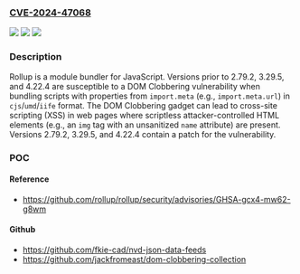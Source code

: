 ### [CVE-2024-47068](https://cve.mitre.org/cgi-bin/cvename.cgi?name=CVE-2024-47068)
![](https://img.shields.io/static/v1?label=Product&message=rollup&color=blue)
![](https://img.shields.io/static/v1?label=Version&message=%3D%20%3E%3D%203.0.0%2C%20%3C%203.29.5%20&color=brighgreen)
![](https://img.shields.io/static/v1?label=Vulnerability&message=CWE-79%3A%20Improper%20Neutralization%20of%20Input%20During%20Web%20Page%20Generation%20('Cross-site%20Scripting')&color=brighgreen)

### Description

Rollup is a module bundler for JavaScript. Versions prior to 2.79.2, 3.29.5, and 4.22.4 are susceptible to a DOM Clobbering vulnerability when bundling scripts with properties from `import.meta` (e.g., `import.meta.url`) in `cjs`/`umd`/`iife` format. The DOM Clobbering gadget can lead to cross-site scripting (XSS) in web pages where scriptless attacker-controlled HTML elements (e.g., an `img` tag with an unsanitized `name` attribute) are present. Versions 2.79.2, 3.29.5, and 4.22.4  contain a patch for the vulnerability.

### POC

#### Reference
- https://github.com/rollup/rollup/security/advisories/GHSA-gcx4-mw62-g8wm

#### Github
- https://github.com/fkie-cad/nvd-json-data-feeds
- https://github.com/jackfromeast/dom-clobbering-collection

